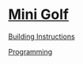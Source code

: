 # [Mini Golf](http://nxtprograms.com/mini_golf)

[Building Instructions](http://nxtprograms.com/mini_golf/steps.html)

[Programming](http://nxtprograms.com/mini_golf/steps.html#Program)
